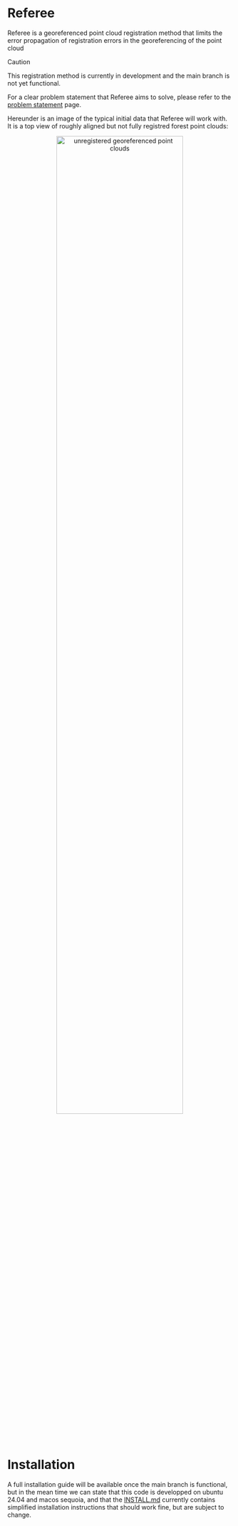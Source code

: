 # Referee
Referee is a georeferenced point cloud registration method that limits the error propagation of registration errors in the georeferencing of the point cloud

> [!CAUTION]
> This registration method is currently in development and the main branch is not yet functional.

For a clear problem statement that Referee aims to solve, please refer to the [problem statement](./problem-statement.md) page.

Hereunder is an image of the typical initial data that Referee will work with. It is a top view of roughly aligned but not fully registred forest point clouds:
<p align="center">
  <img src="./images/georeferenced_but_unregistered_point_clouds.jpeg" alt="unregistered georeferenced point clouds" width="75%"/>

# Installation

A full installation guide will be available once the main branch is functional, but in the mean time we can state that this code is developped on ubuntu 24.04 and macos sequoia, and that the [INSTALL.md](INSTALL.md) currently contains simplified installation instructions that should work fine, but are subject to change.